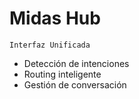 # Midas Hub
`Interfaz Unificada`
- Detección de intenciones
- Routing inteligente
- Gestión de conversación